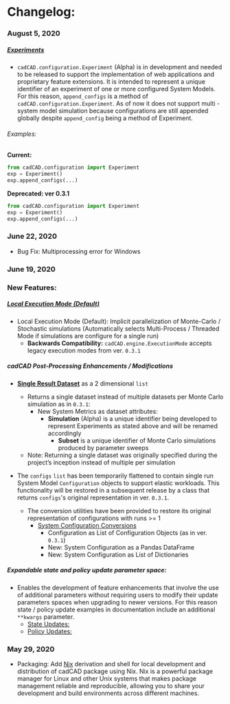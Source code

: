 # Changelog:

### August 5, 2020
##### [Experiments](https://github.com/cadCAD-org/cadCAD/blob/master/documentation/README.md#introduction)
* `cadCAD.configuration.Experiment` (Alpha) is in development and needed to be released to support the implementation of 
web applications and proprietary feature extensions. It is intended to represent a unique identifier of an experiment of 
one or more configured System Models. For this reason, `append_configs` is a method of 
`cadCAD.configuration.Experiment`. As of now it does not support multi - system model simulation because configurations 
are still appended globally despite `append_config` being a method of Experiment.

###### Examples:
**Current:**
````python
from cadCAD.configuration import Experiment
exp = Experiment()
exp.append_configs(...)
````
**Deprecated: ver 0.3.1**
````python
from cadCAD.configuration import Experiment
exp = Experiment()
exp.append_configs(...)
````

### June 22, 2020
* Bug Fix: Multiprocessing error for Windows

### June 19, 2020
    
### New Features:
##### [Local Execution Mode (Default)](documentation/Simulation_Execution.md)
* Local Execution Mode (Default): Implicit parallelization of Monte-Carlo / Stochastic simulations (Automatically 
selects Multi-Process / Threaded Mode if simulations are configure for a single run)
    * **Backwards Compatibility:** `cadCAD.engine.ExecutionMode` accepts legacy execution modes from ver. `0.3.1`

##### cadCAD Post-Processing Enhancements / Modifications
* 	[**Single Result Dataset**]((https://github.com/cadCAD-org/cadCAD/blob/master/documentation/Simulation_Execution.md#4-execute-simulation--produce-system-event-dataset)) as a 2 dimensional `list`
    * Returns a single dataset instead of multiple datasets per Monte Carlo simulation as in `0.3.1`:
        * New System Metrics as dataset attributes: 
            * **Simulation** (Alpha) is a unique identifier being developed to represent Experiments as stated above and 
            will be renamed accordingly
                * **Subset** is a unique identifier of Monte Carlo simulations produced by parameter sweeps
    * Note: Returning a single dataset was originally specified during the project’s inception instead of multiple per 
    simulation
    
* 	The `configs` `list` has been temporarily flattened to contain single run System Model `Configuration` objects to 
support elastic workloads. This functionality will be restored in a subsequent release by a class that returns 
`configs`'s original representation in ver. `0.3.1`.
    * The conversion utilities have been provided to restore its original representation of configurations with 
    runs >= 1
        * [System Configuration Conversions](documentation/System_Configuration.md)
            * Configuration as List of Configuration Objects (as in ver. `0.3.1`) 
            * New: System Configuration as a Pandas DataFrame
            * New: System Configuration as List of Dictionaries


##### Expandable state and policy update parameter space: 
* Enables the development of feature enhancements that involve the use of additional parameters without requiring users 
to modify their update parameters spaces when upgrading to newer versions. For this reason state / policy update 
examples in documentation include an additional `**kwargs` parameter.
    * [State Updates:](https://github.com/cadCAD-org/cadCAD/blob/master/documentation/README.md#state-update-functions)
    * [Policy Updates:](https://github.com/cadCAD-org/cadCAD/blob/master/documentation/README.md#state-update-functions)


### May 29, 2020
* Packaging: Add [Nix](https://nixos.org/) derivation and shell for local development and distribution of cadCAD package 
using Nix. Nix is a powerful package manager for Linux and other Unix systems that makes package management reliable and 
reproducible, allowing you to share your development and build environments across different machines.
